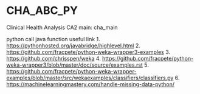# CHA_ABC_PY

Clinical Health Analysis CA2
main: cha_main









python call java function
useful link
1.
https://pythonhosted.org/javabridge/highlevel.html
2.
https://github.com/fracpete/python-weka-wrapper3-examples
3.
https://github.com/chrisspen/weka
4.
https://github.com/fracpete/python-weka-wrapper3/blob/master/doc/source/examples.rst
5.
https://github.com/fracpete/python-weka-wrapper-examples/blob/master/src/wekaexamples/classifiers/classifiers.py
6.
https://machinelearningmastery.com/handle-missing-data-python/
